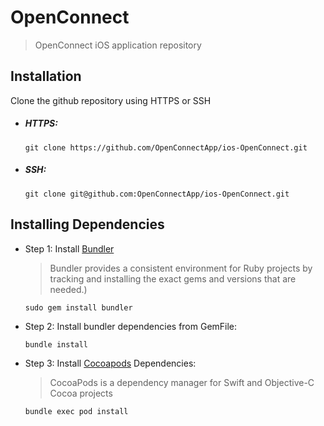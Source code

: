 # OpenConnect
> OpenConnect iOS application repository

## Installation

Clone the github repository using HTTPS or SSH

- ##### HTTPS:
  ```
  git clone https://github.com/OpenConnectApp/ios-OpenConnect.git
  ```

- ##### SSH:
  ```
  git clone git@github.com:OpenConnectApp/ios-OpenConnect.git
  ```

## Installing Dependencies

- Step 1: Install [Bundler](https://bundler.io/)
  > Bundler provides a consistent environment for Ruby projects by tracking and installing the exact gems and versions that are needed.)

  ```
  sudo gem install bundler
  ```

- Step 2: Install bundler dependencies from GemFile:
  ```
  bundle install
  ```

- Step 3: Install [Cocoapods](https://cocoapods.org/) Dependencies:
  > CocoaPods is a dependency manager for Swift and Objective-C Cocoa projects

  ```
  bundle exec pod install
  ```
